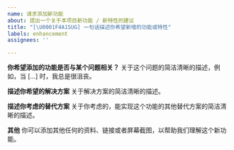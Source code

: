 ```yaml
---
name: 请求添加新功能
about: 提出一个关于本项目新功能 / 新特性的建议
title: "[\U0001F4A1SUG] 一句话描述你希望新增的功能或特性"
labels: enhancement
assignees: ''

---
```


**你希望添加的功能是否与某个问题相关？**
关于这个问题的简洁清晰的描述，例如，当 [...] 时，我总是很沮丧。

**描述你希望的解决方案**
关于解决方案的简洁清晰的描述。

**描述你考虑的替代方案**
关于你考虑的，能实现这个功能的其他替代方案的简洁清晰的描述。

**其他**
你可以添加其他任何的资料、链接或者屏幕截图，以帮助我们理解这个新功能。
